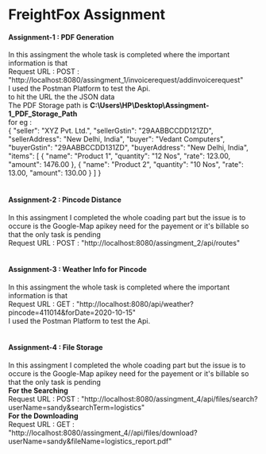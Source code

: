 # FreightFox Assignment

<h4> Assignment-1 : PDF Generation </h4>
        In this assingment the whole task is completed where the important information is that 
        </br>
        Request URL : POST : "http://localhost:8080/assingment_1/invoicerequest/addinvoicerequest"
        </br>
        I used the Postman Platform to test the Api.
        </br>
        to hit the URL the the JSON data 
        </br>
        The PDF Storage path is <strong>C:\Users\HP\Desktop\Assingment-1_PDF_Storage_Path</strong>
        </br>
        for eg :  
        </br>
                    {
                        "seller": "XYZ Pvt. Ltd.",
                        "sellerGstin": "29AABBCCDD121ZD",
                        "sellerAddress": "New Delhi, India",
                        "buyer": "Vedant Computers",
                        "buyerGstin": "29AABBCCDD131ZD",
                        "buyerAddress": "New Delhi, India",
                        "items": [
                                    {
                                    "name": "Product 1",
                                    "quantity": "12 Nos",
                                    "rate": 123.00,
                                    "amount": 1476.00
                                    },
                                    {
                                    "name": "Product 2",
                                    "quantity": "10 Nos",
                                    "rate": 13.00,
                                    "amount": 130.00
                                    }
                                ]
                    }
</br></br>
<h4> Assignment-2 : Pincode Distance </h4>
        In this assingment I completed the whole coading part but the issue is to occure is the
        Google-Map apikey need for the payement or it's billable so that the only task is pending
        </br>
        Request URL : POST : "http://localhost:8080/assingment_2/api/routes"
</br></br>
<h4> Assignment-3 : Weather Info for Pincode </h4>
        In this assingment the whole task is completed where the important information is that
        </br>
        Request URL : GET : "http://localhost:8080/api/weather?pincode=411014&forDate=2020-10-15"
         </br>
        I used the Postman Platform to test the Api.
        </br></br>

<h4> Assignment-4 : File Storage </h4>
        In this assingment I completed the whole coading part but the issue is to occure is the
        Google-Map apikey need for the payement or it's billable so that the only task is pending
        </br>
        <strong>For the Searching </strong></br>
            Request URL : POST : "http://localhost:8080/assingment_4/api/files/search?userName=sandy&searchTerm=logistics"</br>
        <strong>For the Downloading </strong></br>
            Request URL : GET : "http://localhost:8080/assingment_4//api/files/download?userName=sandy&fileName=logistics_report.pdf"